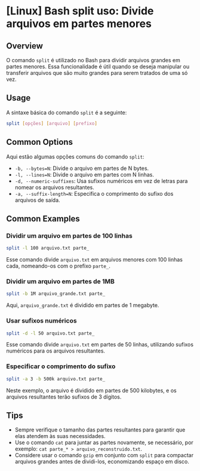 # [Linux] Bash split uso: Divide arquivos em partes menores

## Overview
O comando `split` é utilizado no Bash para dividir arquivos grandes em partes menores. Essa funcionalidade é útil quando se deseja manipular ou transferir arquivos que são muito grandes para serem tratados de uma só vez.

## Usage
A sintaxe básica do comando `split` é a seguinte:

```bash
split [opções] [arquivo] [prefixo]
```

## Common Options
Aqui estão algumas opções comuns do comando `split`:

- `-b, --bytes=N`: Divide o arquivo em partes de N bytes.
- `-l, --lines=N`: Divide o arquivo em partes com N linhas.
- `-d, --numeric-suffixes`: Usa sufixos numéricos em vez de letras para nomear os arquivos resultantes.
- `-a, --suffix-length=N`: Especifica o comprimento do sufixo dos arquivos de saída.

## Common Examples

### Dividir um arquivo em partes de 100 linhas
```bash
split -l 100 arquivo.txt parte_
```
Esse comando divide `arquivo.txt` em arquivos menores com 100 linhas cada, nomeando-os com o prefixo `parte_`.

### Dividir um arquivo em partes de 1MB
```bash
split -b 1M arquivo_grande.txt parte_
```
Aqui, `arquivo_grande.txt` é dividido em partes de 1 megabyte.

### Usar sufixos numéricos
```bash
split -d -l 50 arquivo.txt parte_
```
Esse comando divide `arquivo.txt` em partes de 50 linhas, utilizando sufixos numéricos para os arquivos resultantes.

### Especificar o comprimento do sufixo
```bash
split -a 3 -b 500k arquivo.txt parte_
```
Neste exemplo, o arquivo é dividido em partes de 500 kilobytes, e os arquivos resultantes terão sufixos de 3 dígitos.

## Tips
- Sempre verifique o tamanho das partes resultantes para garantir que elas atendem às suas necessidades.
- Use o comando `cat` para juntar as partes novamente, se necessário, por exemplo: `cat parte_* > arquivo_reconstruido.txt`.
- Considere usar o comando `gzip` em conjunto com `split` para compactar arquivos grandes antes de dividi-los, economizando espaço em disco.